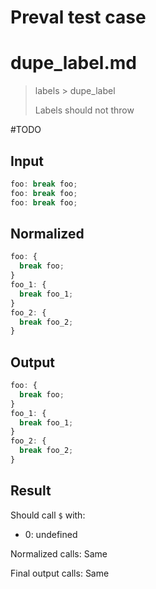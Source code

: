 # Preval test case

# dupe_label.md

> labels > dupe_label
>
> Labels should not throw

#TODO

## Input

`````js filename=intro
foo: break foo;
foo: break foo;
foo: break foo;
`````

## Normalized

`````js filename=intro
foo: {
  break foo;
}
foo_1: {
  break foo_1;
}
foo_2: {
  break foo_2;
}
`````

## Output

`````js filename=intro
foo: {
  break foo;
}
foo_1: {
  break foo_1;
}
foo_2: {
  break foo_2;
}
`````

## Result

Should call `$` with:
 - 0: undefined

Normalized calls: Same

Final output calls: Same
